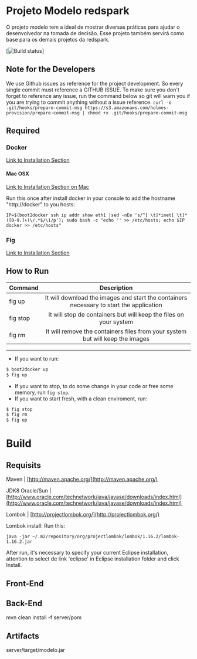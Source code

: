 Projeto Modelo redspark
========
O projeto modelo tem a ideal de mostrar diversas práticas para ajudar o desenvolvedor na tomada de decisão.
Esse projeto também servirá como base para os demais projetos da redspark.

[![Build status](https://circleci.com/gh/dclick/modelo-java/tree/master.png?circle-token=7622aeaf3787feb02939549a5622cca378b03163)]

## Note for the Developers
We use Github issues as reference for the project development. So every single commit must reference a GITHUB ISSUE.
To make sure you don't forget to reference any issue, run the command below so git will warn you if you are trying to commit anything without a issue reference.
```curl -o .git/hooks/prepare-commit-msg https://s3.amazonaws.com/holmes-provision/prepare-commit-msg | chmod +x .git/hooks/prepare-commit-msg```

## Required

### Docker
[Link to Installation Section](https://www.docker.com/)

#### Mac OSX
[Link to Installation Section on Mac](https://docs.docker.com/installation/mac/)

Run this once after install docker in your console to add the hostname "http://docker" to you hosts:
```
IP=$(boot2docker ssh ip addr show eth1 |sed -nEe 's/^[ \t]*inet[ \t]*([0-9.]+)\/.*$/\1/p'); sudo bash -c "echo '' >> /etc/hosts; echo $IP docker >> /etc/hosts"
````

### Fig
[Link to Installation Section](http://www.fig.sh/install.html)

## How to Run

| Command   |      Description      |
|----------|:-------------:|
fig up | It will download the images and start the containers necessary to start the application
fig stop | It will stop de containers but will keep the files on your system
fig rm | It will remove the containers files from your system but will keep the images

***
* If you want to run:
```bash
$ boot2docker up
$ fig up
```

* If you want to stop, to do some change in your code or free some memory, run `fig stop`.
* If you want to start fresh, with a clean enviroment, run:
```bash
$ fig stop
$ fig rm
$ fig up
```

# Build

## Requisits
Maven | [http://maven.apache.org/](http://maven.apache.org/)

JDK8 Oracle/Sun | [http://www.oracle.com/technetwork/java/javase/downloads/index.html](http://www.oracle.com/technetwork/java/javase/downloads/index.html)

Lombok | [http://projectlombok.org/](http://projectlombok.org/)

Lombok install:
Run this:
```
java -jar ~/.m2/repository/org/projectlombok/lombok/1.16.2/lombok-1.16.2.jar
```
After run, it's necessary to specify your current Eclipse installation, attention to select de link 'eclipse' in Eclipse installation folder and click Install.

## Front-End

## Back-End
mvn clean install -f server/pom

## Artifacts
server/target/modelo.jar

